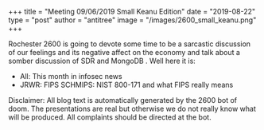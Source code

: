 +++
title =  "Meeting 09/06/2019 Small Keanu Edition"
date = "2019-08-22"
type = "post"
author = "antitree"
image = "/images/2600_small_keanu.png"
+++

Rochester 2600 is going to devote some time to be a sarcastic discussion
of our feelings and its negative affect on the economy and talk about a
somber discussion of SDR and MongoDB . Well here it is:

* All: This month in infosec news
* JRWR: FIPS SCHMIPS: NIST 800-171 and what FIPS really means


Disclaimer: All blog text is automatically generated by the 2600 bot of doom. The presentations are real but otherwise we do not really know what will be produced. All complaints should be directed at the bot.

